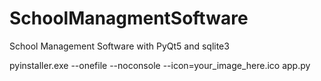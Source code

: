 # SchoolManagmentSoftware
School Management Software with PyQt5 and sqlite3

pyinstaller.exe --onefile --noconsole --icon=your_image_here.ico app.py
